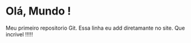 # Olá, Mundo !
 Meu primeiro repositorio Git.
Essa linha eu add diretamante no site.
Que incrivel !!!!!
